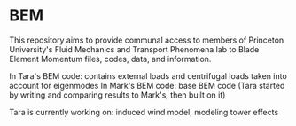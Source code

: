 # BEM
This repository aims to provide communal access to members of Princeton University's Fluid Mechanics and Transport Phenomena lab to Blade Element Momentum files, codes, data, and information. 

In Tara's BEM code: contains external loads and centrifugal loads taken into account for eigenmodes
In Mark's BEM code: base BEM code (Tara started by writing and comparing results to Mark's, then built on it)

Tara is currently working on: induced wind model, modeling tower effects
